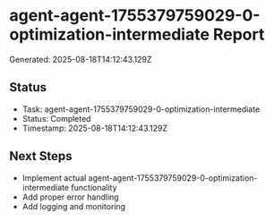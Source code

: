 # agent-agent-1755379759029-0-optimization-intermediate Report

Generated: 2025-08-18T14:12:43.129Z

## Status
- Task: agent-agent-1755379759029-0-optimization-intermediate
- Status: Completed
- Timestamp: 2025-08-18T14:12:43.129Z

## Next Steps
- Implement actual agent-agent-1755379759029-0-optimization-intermediate functionality
- Add proper error handling
- Add logging and monitoring
